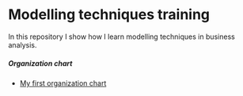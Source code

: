 # Modelling techniques training

 In this repository I show how I learn modelling techniques in business analysis.

##### Organization chart
* [My first organization chart](Organization_Map.pdf)



